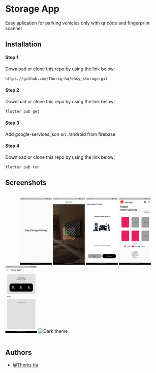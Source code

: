 # Storage App 
Easy aplication for parking vehicles only with qr code and fingerprint scanner


## Installation

#### Step 1
Download or clone this repo by using the link below:

```bash
https://github.com/Thoriq-ha/easy_storage.git
```

#### Step 2
Download or clone this repo by using the link below:

```bash
flutter pub get 
```

#### Step 3
Add google-services.json on ./android from firebase


#### Step 4
Download or clone this repo by using the link below:

```bashx
flutter pub run 
```
## Screenshots

<br />
<div>
  &emsp;&emsp;&emsp;
  <img src="https://github.com/Thoriq-ha/easy_storage/blob/main/demo/1.png?raw=true" alt="Light theme" width="100">
  <img src="https://github.com/Thoriq-ha/easy_storage/blob/main/demo/2.png?raw=true" alt="Dark theme" width="100">  
  <img src="https://github.com/Thoriq-ha/easy_storage/blob/main/demo/3.png?raw=true" alt="Dark theme" width="100">  
  <img src="https://github.com/Thoriq-ha/easy_storage/blob/main/demo/4.png?raw=true" alt="Dark theme" width="100">  
  <img src="https://github.com/Thoriq-ha/easy_storage/blob/main/demo/5.png?raw=true" alt="Dark theme" width="100">  
  <img src="https://github.com/Thoriq-ha/easy_storage/blob/main/demo/6.png?raw=true" alt="Dark theme" width="100">  
  &emsp;&emsp;&emsp;
</div>
<br />




## Authors

- [@Thoriq-ha](https://www.github.com/Thoriq-ha)

